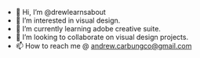 - 👋 Hi, I’m @drewlearnsabout
- 👀 I’m interested in visual design.
- 🌱 I’m currently learning adobe creative suite.
- 💞️ I’m looking to collaborate on visual design projects.
- 📫 How to reach me @ andrew.carbungco@gmail.com

<!---
drewlearnsabout/drewlearnsabout is a ✨ special ✨ repository because its `README.md` (this file) appears on your GitHub profile.
You can click the Preview link to take a look at your changes.
--->
